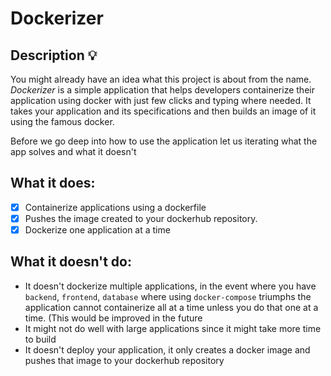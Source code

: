 # Dockerizer

## Description :bulb:
You might already have an idea what this project is about from the name. *Dockerizer* is a simple application that helps developers containerize their application using docker with just few clicks and typing where needed. It takes your application and its specifications and then builds an image of it using the famous docker. 

Before we go deep into how to use the application let us iterating what the app solves and what it doesn't

## What it does:
- [x] Containerize applications using a dockerfile
- [x] Pushes the image created to your dockerhub repository.
- [x] Dockerize one application at a time

## What it doesn't do:
- It doesn't dockerize multiple applications, in the event where you have `backend`, `frontend`, `database` where using `docker-compose` triumphs the application cannot containerize all at a time unless you do that one at a time. (This would be improved in the future
- It might not do well with large applications since it might take more time to build
- It doesn't deploy your application, it only creates a docker image and pushes that image to your dockerhub repository



